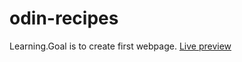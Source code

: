 # odin-recipes
Learning.Goal is to create first webpage.
<a href="https://edeividas.github.io/odin-recipes/">Live preview</a>
